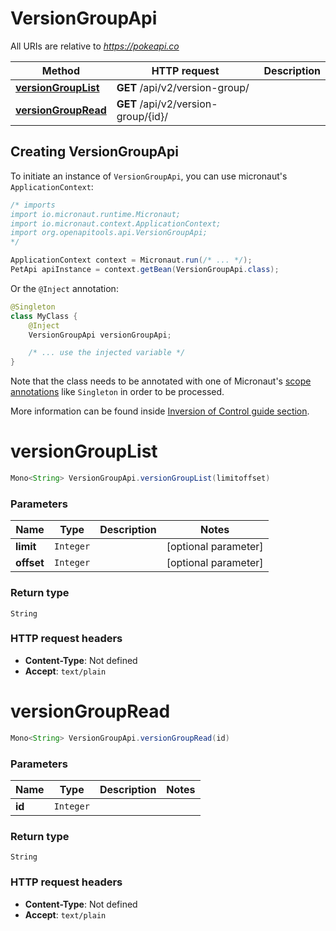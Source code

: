 # VersionGroupApi

All URIs are relative to *https://pokeapi.co*

| Method | HTTP request | Description |
|------------- | ------------- | -------------|
| [**versionGroupList**](VersionGroupApi.md#versionGroupList) | **GET** /api/v2/version-group/ |  |
| [**versionGroupRead**](VersionGroupApi.md#versionGroupRead) | **GET** /api/v2/version-group/{id}/ |  |


## Creating VersionGroupApi

To initiate an instance of `VersionGroupApi`, you can use micronaut's `ApplicationContext`:
```java
/* imports
import io.micronaut.runtime.Micronaut;
import io.micronaut.context.ApplicationContext;
import org.openapitools.api.VersionGroupApi;
*/

ApplicationContext context = Micronaut.run(/* ... */);
PetApi apiInstance = context.getBean(VersionGroupApi.class);
```

Or the `@Inject` annotation:
```java
@Singleton
class MyClass {
    @Inject
    VersionGroupApi versionGroupApi;

    /* ... use the injected variable */
}
```
Note that the class needs to be annotated with one of Micronaut's [scope annotations](https://docs.micronaut.io/latest/guide/#scopes) like `Singleton` in order to be processed.

More information can be found inside [Inversion of Control guide section](https://docs.micronaut.io/latest/guide/#ioc).

<a name="versionGroupList"></a>
# **versionGroupList**
```java
Mono<String> VersionGroupApi.versionGroupList(limitoffset)
```



### Parameters
| Name | Type | Description  | Notes |
|------------- | ------------- | ------------- | -------------|
| **limit** | `Integer`|  | [optional parameter] |
| **offset** | `Integer`|  | [optional parameter] |


### Return type
`String`



### HTTP request headers
 - **Content-Type**: Not defined
 - **Accept**: `text/plain`

<a name="versionGroupRead"></a>
# **versionGroupRead**
```java
Mono<String> VersionGroupApi.versionGroupRead(id)
```



### Parameters
| Name | Type | Description  | Notes |
|------------- | ------------- | ------------- | -------------|
| **id** | `Integer`|  | |


### Return type
`String`



### HTTP request headers
 - **Content-Type**: Not defined
 - **Accept**: `text/plain`

